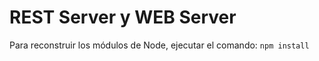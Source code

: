 # REST Server y WEB Server

Para reconstruir los módulos de Node, ejecutar el comando: ```npm install```